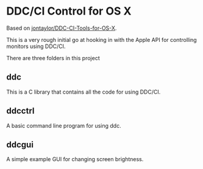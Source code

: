 DDC/CI Control for OS X
=======================

Based on [jontaylor/DDC-CI-Tools-for-OS-X](https://github.com/jontaylor/DDC-CI-Tools-for-OS-X).

This is a very rough initial go at hooking in with the Apple API for controlling monitors using DDC/CI.

There are three folders in this project

ddc
---

This is a C library that contains all the code for using DDC/CI.

ddcctrl
-------

A basic command line program for using ddc.

ddcgui
------

A simple example GUI for changing screen brightness.


